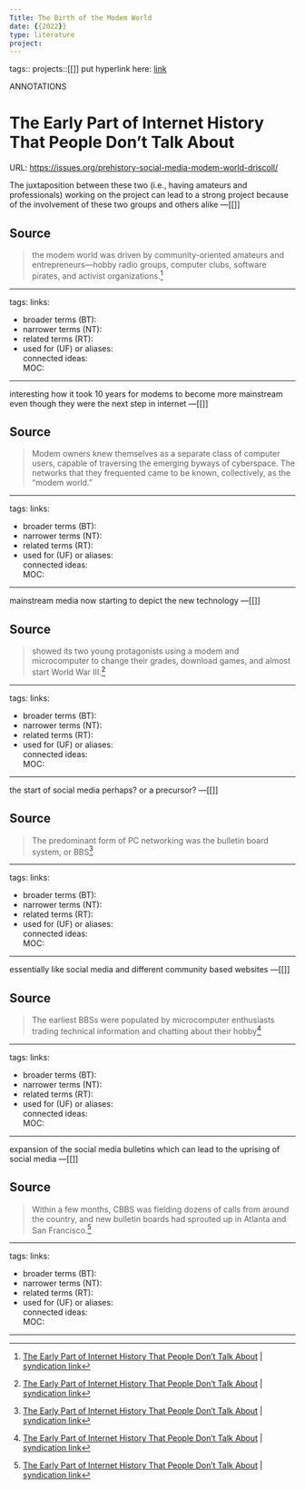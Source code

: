 ```yaml
---
Title: The Birth of the Modem World
date: {{2022}}
type: literature
project:
---
```

tags::
projects::[[]]
put hyperlink here: [link](https://slate.com/technology/2022/09/modem-world-bbs-internet-history.html)

ANNOTATIONS
# The Early Part of Internet History That People Don’t Talk About
URL: https://issues.org/prehistory-social-media-modem-world-driscoll/

The juxtaposition between these two (i.e., having amateurs and professionals) working on the project can lead to a strong project because of the involvement of these two groups and others alike
&mdash;[[]]

## Source 
> the modem world was driven by community-oriented amateurs and entrepreneurs—hobby radio groups, computer clubs, software pirates, and activist organizations.[^1]

[^1]: [The Early Part of Internet History That People Don’t Talk About](https://issues.org/prehistory-social-media-modem-world-driscoll/) | [syndication link](tk) 

---
tags: 
links:  
- broader terms (BT):  
- narrower terms (NT):  
- related terms (RT):  
- used for (UF) or aliases:  
connected ideas:  
MOC:  

---
interesting how it took 10 years for modems to become more mainstream even though they were the next step in internet
&mdash;[[]]

## Source 
> Modem owners knew themselves as a separate class of computer users, capable of traversing the emerging byways of cyberspace. The networks that they frequented came to be known, collectively, as the “modem world.”

[^1]: [The Early Part of Internet History That People Don’t Talk About](https://issues.org/prehistory-social-media-modem-world-driscoll/) | [syndication link](tk) 

---
tags: 
links:  
- broader terms (BT):  
- narrower terms (NT):  
- related terms (RT):  
- used for (UF) or aliases:  
connected ideas:  
MOC:  

---
mainstream media now starting to depict the new technology
&mdash;[[]]

## Source 
> showed its two young protagonists using a modem and microcomputer to change their grades, download games, and almost start World War III.[^1]

[^1]: [The Early Part of Internet History That People Don’t Talk About](https://issues.org/prehistory-social-media-modem-world-driscoll/) | [syndication link](tk) 

---
tags: 
links:  
- broader terms (BT):  
- narrower terms (NT):  
- related terms (RT):  
- used for (UF) or aliases:  
connected ideas:  
MOC:  

---
the start of social media perhaps? or a precursor?
&mdash;[[]]

## Source 
> The predominant form of PC networking was the bulletin board system, or BBS[^1]

[^1]: [The Early Part of Internet History That People Don’t Talk About](https://issues.org/prehistory-social-media-modem-world-driscoll/) | [syndication link](tk) 

---
tags: 
links:  
- broader terms (BT):  
- narrower terms (NT):  
- related terms (RT):  
- used for (UF) or aliases:  
connected ideas:  
MOC:  

---
essentially like social media and different community based websites
&mdash;[[]]

## Source 
> The earliest BBSs were populated by microcomputer enthusiasts trading technical information and chatting about their hobby[^1]

[^1]: [The Early Part of Internet History That People Don’t Talk About](https://issues.org/prehistory-social-media-modem-world-driscoll/) | [syndication link](tk) 

---
tags: 
links:  
- broader terms (BT):  
- narrower terms (NT):  
- related terms (RT):  
- used for (UF) or aliases:  
connected ideas:  
MOC:  

---
expansion of the social media bulletins which can lead to the uprising of social media
&mdash;[[]]

## Source 
> Within a few months, CBBS was fielding dozens of calls from around the country, and new bulletin boards had sprouted up in Atlanta and San Francisco.[^1]

[^1]: [The Early Part of Internet History That People Don’t Talk About](https://issues.org/prehistory-social-media-modem-world-driscoll/) | [syndication link](tk) 

---
tags: 
links:  
- broader terms (BT):  
- narrower terms (NT):  
- related terms (RT):  
- used for (UF) or aliases:  
connected ideas:  
MOC:  

---
